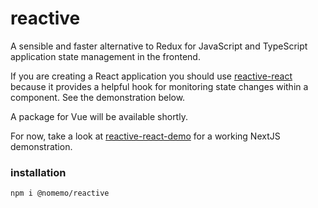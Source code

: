 # reactive

A sensible and faster alternative to Redux for JavaScript and TypeScript application state management in the frontend.

If you are creating a React application you should use [reactive-react](https://github.com/simon-robertson-shift/reactive-react) because it provides a helpful hook for monitoring state changes within a component. See the demonstration below.

A package for Vue will be available shortly.

For now, take a look at [reactive-react-demo](https://github.com/simon-robertson-shift/reactive-react-demo) for a working NextJS demonstration.

### installation

`npm i @nomemo/reactive`
